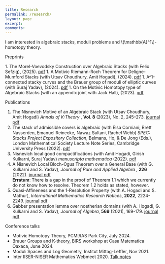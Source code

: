 ```yaml
---
title: Research
permalink: /research/
layout: page
excerpt:
comments: 
---
```



<p>I am interested in algebraic stacks, moduli problems and \(\mathbb{A}^1\)-homotopy theory.</p>


<p>Preprints</p>
1. The Morel-Voevodsky Construction over Algebraic Stacks (with Felix Sefzig), (2025). <a href="https://arxiv.org/abs/2506.12820" target="_blank">pdf</a>
1. A Motivic Riemann-Roch Theorem for Deligne-Mumford Stacks (with Utsav Choudhury, Amit Hogadi), (2024). <a href="https://arxiv.org/abs/2412.05071" target="_blank">pdf</a>
1. A^1-connected stacky curves and the Brauer group of moduli of elliptic curves (with Suraj Yadav), (2024). <a href="https://arxiv.org/abs/2410.01525" target="_blank">pdf</a>
1. On the Motivic Homotopy type of Algebraic Stacks (with an appendix joint with Jack Hall), (2023). <a href="https://arxiv.org/abs/2304.10631" target="_blank">pdf</a>


<p>Publications</p>

1. The Nisnevich Motive of an Algebraic Stack (with Utsav Choudhury, Amit Hogadi)
<i> Annals of K-Theory </i>, <b>Vol. 8</b> (2023), No. 2, 245–273. <a href="https://msp.org/akt/2023/8-2/p03.xhtml" target="_blank">journal</a> <a href="https://arxiv.org/abs/2012.13304" target="_blank">pdf</a>
1. The stack of admissible covers is algebraic (with Elsa Corniani, Brett Nasserden, Emanuel Reinecke, Nawaz
Sultani, Rachel Webb) <i>SPEC: Stacks Project Expository Collection</i>, Belmans, Ho, & De Jong (Eds.), London Mathematical Society
Lecture Note Series, Cambridge University Press (2022). <a href="/assets/notes/admissible.pdf" target="_blank">pdf</a>
1. Nisnevich local good compactifications (with Amit Hogadi, Girish Kulkarni, Suraj Yadav) <i>manuscripta mathematica</i> (2022). <a href="https://link.springer.com/article/10.1007/s00229-022-01402-1" target="_blank">pdf</a>
1. A Nisnevich Local Bloch-Ogus Theorem over a General Base (with G. Kulkarni and S. Yadav), <i> Journal of Pure and Applied Algebra </i>, <b>226</b> (2022). <a href="https://doi.org/10.1016/j.jpaa.2021.106978" target="_blank"> journal </a> <a href="https://arxiv.org/abs/2005.04674" target="_blank">pdf</a> <br>
<b>Erratum</b>: There is a gap in the proof of Theorem 1.1 which we currently do not know how to resolve. Theorem 1.2 holds as stated, however.
1. Quasi-Affineness and the 1-Resolution Property (with A. Hogadi and S. Mathur), <i>International Mathematics Research Notices</i>, <b>2022</b>, 2224-2249. <a href="https://doi.org/10.1093/imrn/rnaa125" target="_blank"> journal</a> <a href="https://arxiv.org/abs/1809.05270" target="_blank">pdf</a>
1. Gabber presentation lemma over noetherian domains (with A. Hogadi, G. Kulkarni and S. Yadav), <i> Journal of Algebra</i>, <b>569</b> (2021), 169-179. <a href="https://authors.elsevier.com/c/1c8yV4~FP4NnR" target="_blank"> journal</a> <a href="https://arxiv.org/abs/1906.09931" target="_blank">pdf</a>



 
Conference talks

* Motivic Homotopy Theory, PCMI/IAS Park City, July 2024.
* Brauer Groups and K-theory, BIRS workshop at Casa Matematica Oaxaca, June 2024.
* Moduli Spaces and Log Geometry, Institut Mittag-Leffler, Nov 2021.
* Inter IISER-NISER Mathematics Webmeet 2020. <a href="/assets/notes/iinmm talk (notes).pdf" target="_blank">Talk notes</a>



<!-- He's a student from Banyuwangi, living in Jogjakarta. the blog for documentation about his programming 🎒 journey, running on jekyll, hosting on [now.sh](http://now.sh) and using his own theme, he name it <a href="https://github.com/piharpi/jekyll-klise" target="_blank" rel="noopener">klisé</a>, he also loves to learning web technology; but he often forgot, that a reason why him doing the writing.

If you have a question about him or else, just send a letter to him.

You can [report](http://github.com/piharpi/jekyll-klise/issues/new) if there is an broken link(s) or somethings else.

##### may u needs ✨

- {{ site.author.email }}
- github.com/{{ site.author.username }}
-->
